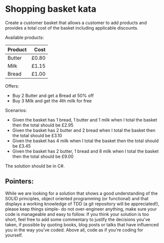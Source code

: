 # Shopping basket kata

Create a customer basket that allows a customer to add products and provides a total cost of the basket including applicable discounts.
 
Available products:

| Product | Cost  |
|---------|------:|
| Butter  | £0.80 |
| Milk    | £1.15 |
| Bread   | £1.00 |
 
Offers:

 * Buy 2 Butter and get a Bread at 50% off
 * Buy 3 Milk and get the 4th milk for free
 
Scenarios:

 * Given the basket has 1 bread, 1 butter and 1 milk when I total the basket then the total should be £2.95
 * Given the basket has 2 butter and 2 bread when I total the basket then the total should be £3.10
 * Given the basket has 4 milk when I total the basket then the total should be £3.45
 * Given the basket has 2 butter, 1 bread and 8 milk when I total the basket then the total should be £9.00
 
The solution should be in C#.
 
## Pointers:

While we are looking for a solution that shows a good understanding of the SOLID principles, object oriented programming (or functional) and that displays a working knowledge of TDD (a git repository will be appreciated!), please keep things simple- do not over-engineer anything, make sure your code is manageable and easy to follow.
If you think your solution is too short, feel free to add some commentary to justify the decisions you've taken, if possible by quoting books, blog posts or talks that have influenced you in the way you've coded.
Above all, code as if you're coding for yourself.

